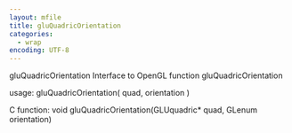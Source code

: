 ```yaml
---
layout: mfile
title: gluQuadricOrientation
categories:
  - wrap
encoding: UTF-8
---
```


gluQuadricOrientation  Interface to OpenGL function gluQuadricOrientation

usage:  gluQuadricOrientation( quad, orientation )

C function:  void gluQuadricOrientation(GLUquadric\* quad, GLenum orientation)